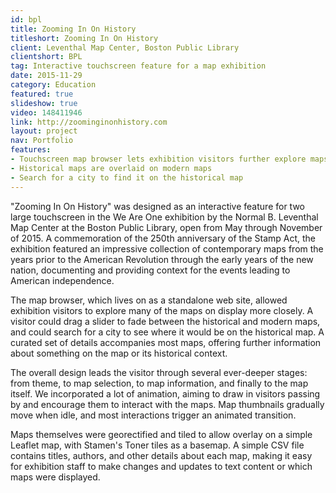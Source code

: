 ```yaml
---
id: bpl
title: Zooming In On History
titleshort: Zooming In On History
client: Leventhal Map Center, Boston Public Library
clientshort: BPL
tag: Interactive touchscreen feature for a map exhibition
date: 2015-11-29
category: Education
featured: true
slideshow: true
video: 148411946
link: http://zoominginonhistory.com
layout: project
nav: Portfolio
features:
- Touchscreen map browser lets exhibition visitors further explore maps
- Historical maps are overlaid on modern maps
- Search for a city to find it on the historical map
---
```


"Zooming In On History" was designed as an interactive feature for two large touchscreen in the We Are One exhibition by the Normal B. Leventhal Map Center at the Boston Public Library, open from May through November of 2015. A commemoration of the 250th anniversary of the Stamp Act, the exhibition featured an impressive collection of contemporary maps from the years prior to the American Revolution through the early years of the new nation, documenting and providing context for the events leading to American independence.

The map browser, which lives on as a standalone web site, allowed exhibition visitors to explore many of the maps on display more closely. A visitor could drag a slider to fade between the historical and modern maps, and could search for a city to see where it would be on the historical map. A curated set of details accompanies most maps, offering further information about something on the map or its historical context.

The overall design leads the visitor through several ever-deeper stages: from theme, to map selection, to map information, and finally to the map itself. We incorporated a lot of animation, aiming to draw in visitors passing by and encourage them to interact with the maps. Map thumbnails gradually move when idle, and most interactions trigger an animated transition.

Maps themselves were georectified and tiled to allow overlay on a simple Leaflet map, with Stamen's Toner tiles as a basemap. A simple CSV file contains titles, authors, and other details about each map, making it easy for exhibition staff to make changes and updates to text content or which maps were displayed.